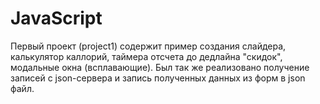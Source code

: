 # JavaScript

Первый проект (project1) содержит пример создания слайдера, калькулятор каллорий, таймера отсчета до дедлайна "скидок", модальные окна (всплавающие).
Был так же реализовано получение записей с json-сервера и запись полученных данных из форм в json файл. 
